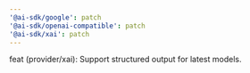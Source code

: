 ```yaml
---
'@ai-sdk/google': patch
'@ai-sdk/openai-compatible': patch
'@ai-sdk/xai': patch
---
```


feat (provider/xai): Support structured output for latest models.
